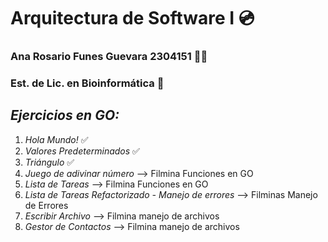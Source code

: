 # Arquitectura de Software I 💿
### Ana Rosario Funes Guevara 2304151 🐧🌺
### Est. de Lic. en Bioinformática 📔
## *Ejercicios en GO:*
1) *Hola Mundo!* ✅
2) *Valores Predeterminados* ✅
3) *Triángulo* ✅
4) *Juego de adivinar número* --> Filmina Funciones en GO
5) *Lista de Tareas* --> Filmina Funciones en GO
6) *Lista de Tareas Refactorizado - Manejo de errores* --> Filminas Manejo de Errores
7) *Escribir Archivo* --> Filmina manejo de archivos
8) *Gestor de Contactos* --> Filmina manejo de archivos
